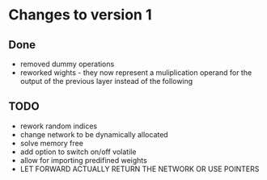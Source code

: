 # Changes to version 1

## Done

- removed dummy operations
- reworked wights - they now represent a muliplication operand for the output of the previous layer instead of the following

## TODO

- rework random indices
- change network to be dynamically allocated
- solve memory free
- add option to switch on/off volatile
- allow for importing predifined weights
- LET FORWARD ACTUALLY RETURN THE NETWORK OR USE POINTERS